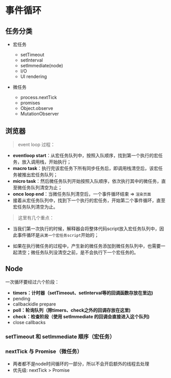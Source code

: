 # 事件循环

## 任务分类

- 宏任务
  - setTimeout
  - setInterval
  - setImmediate(node)
  - I/O
  - UI rendering

- 微任务
  - process.nextTick
  - promises
  - Object.observe
  - MutationObserver

## 浏览器

> event loop 过程：

  - **eventloop start**：从宏任务队列中，按照入队顺序，找到第一个执行的宏任务，放入调用栈，开始执行；
  - **macro task**：执行完该宏任务下所有同步任务后，即调用栈清空后，该宏任务被推出宏任务队列；
  - **micro task**：然后微任务队列开始按照入队顺序，依次执行其中的微任务，直至微任务队列清空为止；
  - **once loop end**：当微任务队列清空后，一个事件循环结束 => `渲染页面`
  - 接着从宏任务队列中，找到下一个执行的宏任务，开始第二个事件循环，直至宏任务队列清空为止。



> 这里有几个重点：

- 当我们第一次执行的时候，解释器会将整体代码script放入宏任务队列中，因此事件循环是从`第一个宏任务script`开始的；

- 如果在执行微任务的过程中，产生新的微任务添加到微任务队列中，也需要一起清空；微任务队列没清空之前，是不会执行下一个宏任务的。


## Node

一次循环要经过六个阶段：

- **timers：计时器（setTimeout、setInterval等的回调函数存放在里边)**
- pending
- callbackidle prepare
- **poll：轮询队列（除timers、check之外的回调存放在这里)**
- **check：检查阶段（使用 setImmediate 的回调会直接进入这个队列)**
- close callbacks

### setTimeout 和 setImmediate 顺序（宏任务）


### nextTick 与 Promise（微任务）

- 两者都不是node时间循环的一部分，所以不会开启额外的线程去处理
- 优先级: nextTick > Promise

